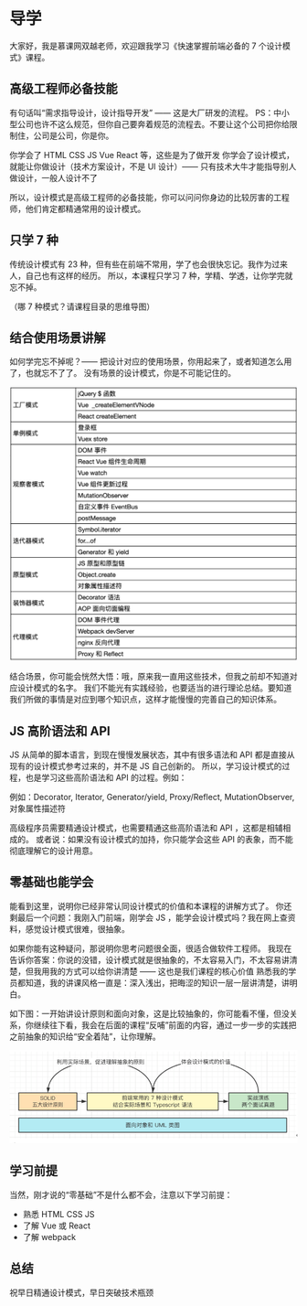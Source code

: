# 导学

大家好，我是慕课网双越老师，欢迎跟我学习《快速掌握前端必备的 7 个设计模式》课程。

## 高级工程师必备技能

有句话叫“需求指导设计，设计指导开发” —— 这是大厂研发的流程。
PS：中小型公司也许不这么规范，但你自己要奔着规范的流程去。不要让这个公司把你给限制住，公司是公司，你是你。

你学会了 HTML CSS JS Vue React 等，这些是为了做开发
你学会了设计模式，就能让你做设计（技术方案设计，不是 UI 设计）—— 只有技术大牛才能指导别人做设计，一般人设计不了

所以，设计模式是高级工程师的必备技能，你可以问问你身边的比较厉害的工程师，他们肯定都精通常用的设计模式。

## 只学 7 种

传统设计模式有 23 种，但有些在前端不常用，学了也会很快忘记。我作为过来人，自己也有这样的经历。
所以，本课程只学习 7 种，学精、学透，让你学完就忘不掉。

（哪 7 种模式？请课程目录的思维导图）

## 结合使用场景讲解

如何学完忘不掉呢？—— 把设计对应的使用场景，你用起来了，或者知道怎么用了，也就忘不了了。
没有场景的设计模式，你是不可能记住的。

![](./img/场景.png)

结合场景，你可能会恍然大悟：哦，原来我一直用这些技术，但我之前却不知道对应设计模式的名字。
我们不能光有实践经验，也要适当的进行理论总结。要知道我们所做的事情是对应到哪个知识点，这样才能慢慢的完善自己的知识体系。

## JS 高阶语法和 API

JS 从简单的脚本语言，到现在慢慢发展状态，其中有很多语法和 API 都是直接从现有的设计模式参考过来的，并不是 JS 自己创新的。
所以，学习设计模式的过程，也是学习这些高阶语法和 API 的过程。例如：

例如：Decorator, Iterator, Generator/yield, Proxy/Reflect,  MutationObserver, 对象属性描述符

高级程序员需要精通设计模式，也需要精通这些高阶语法和 API ，这都是相辅相成的。
或者说：如果没有设计模式的加持，你只能学会这些 API 的表象，而不能彻底理解它的设计用意。

## 零基础也能学会

能看到这里，说明你已经非常认同设计模式的价值和本课程的讲解方式了。
你还剩最后一个问题：我刚入门前端，刚学会 JS ，能学会设计模式吗？我在网上查资料，感觉设计模式很难，很抽象。

如果你能有这种疑问，那说明你思考问题很全面，很适合做软件工程师。
我现在告诉你答案：你说的没错，设计模式就是很抽象的，不太容易入门，不太容易讲清楚，但我用我的方式可以给你讲清楚 —— 这也是我们课程的核心价值
熟悉我的学员都知道，我的讲课风格一直是：深入浅出，把晦涩的知识一层一层讲清楚，讲明白。

如下图：一开始讲设计原则和面向对象，这是比较抽象的，你可能看不懂，但没关系，你继续往下看，我会在后面的课程“反哺”前面的内容，通过一步一步的实践把之前抽象的知识给“安全着陆”，让你理解。

![](./img/讲解过程.png)

## 学习前提

当然，刚才说的“零基础”不是什么都不会，注意以下学习前提：

- 熟悉 HTML CSS JS
- 了解 Vue 或 React
- 了解 webpack

## 总结

祝早日精通设计模式，早日突破技术瓶颈
